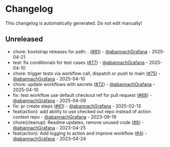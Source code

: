 # Changelog

This changelog is automatically generated. Do not edit manually!

## Unreleased
- chore: bootstrap releases for path: . ([#81](https://github.com/grafana/github-api-commit-action/pull/81)) - [@abannachGrafana](https://github.com/abannachGrafana) - 2025-04-21
- test: fix conditionals for test cases ([#77](https://github.com/grafana/github-api-commit-action/pull/77)) - [@abannachGrafana](https://github.com/abannachGrafana) - 2025-04-10
- chore: trigger tests via workflow call, dispatch or push to main ([#75](https://github.com/grafana/github-api-commit-action/pull/75)) - [@abannachGrafana](https://github.com/abannachGrafana) - 2025-04-10
- chore: update workflows with secrets ([#72](https://github.com/grafana/github-api-commit-action/pull/72)) - [@abannachGrafana](https://github.com/abannachGrafana) - 2025-04-10
- fix: test workflow use default checkout ref for pull request ([#68](https://github.com/grafana/github-api-commit-action/pull/68)) - [@abannachGrafana](https://github.com/abannachGrafana) - 2025-04-09
- fix: pr create steps ([#61](https://github.com/grafana/github-api-commit-action/pull/61)) - [@abannachGrafana](https://github.com/abannachGrafana) - 2025-02-13
- feat(action): add ability to use checked out repo instead of action context repo - [@abannachGrafana](https://github.com/abannachGrafana) - 2023-09-19
- chore(cleanup): Readme updates, remove unused code ([#6](https://github.com/grafana/github-api-commit-action/pull/6)) - [@abannachGrafana](https://github.com/abannachGrafana) - 2023-04-25
- feat(action): Add logging to action and improve workflow ([#4](https://github.com/grafana/github-api-commit-action/pull/4)) - [@abannachGrafana](https://github.com/abannachGrafana) - 2023-04-24
